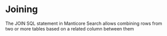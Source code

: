 # Joining

The JOIN SQL statement in Manticore Search allows combining rows from two or more tables based on a related column between them
